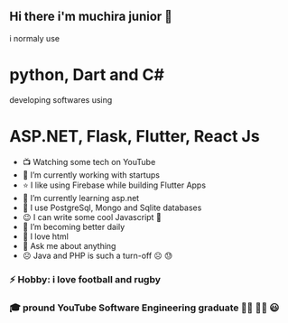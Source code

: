 ## Hi there i'm muchira junior 👋

i normaly use 
# python, Dart and C#

developing softwares using
# ASP.NET, Flask, Flutter, React Js


- :tv: Watching some tech on YouTube
- 🔭 I’m currently working with startups
- :star: I like using Firebase while building Flutter Apps
- 🌱 I’m currently learning asp.net 
- :tada: I use PostgreSql, Mongo and Sqlite databases
- :wink: I can write some cool Javascript :zany_face:
- 👯 I’m  becoming better daily
- :gift_heart: I love html
- 💬 Ask me about anything
- :frowning_face: Java and PHP is such a turn-off :frowning_face: :sweat:


### ⚡ Hobby: i love football and rugby

### :mortar_board: pround YouTube Software Engineering graduate :student: :man_factory_worker: :smiley:
